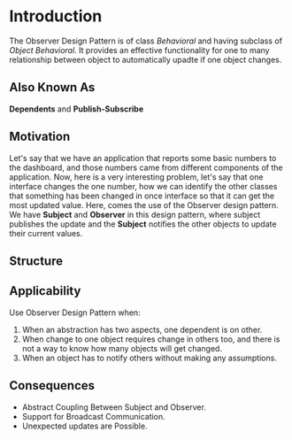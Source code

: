 # Introduction
The Observer Design Pattern is of class _Behavioral_ and having subclass of _Object Behavioral_. It provides an effective functionality for one to many relationship between object to automatically upadte if one object changes.

## Also Known As
**Dependents** and **Publish-Subscribe**

## Motivation
Let's say that we have an application that reports some basic numbers to the dashboard, and those numbers came from different components of the application. Now, here is a very interesting problem, let's say that one interface changes the one number, how we can identify the other classes that something has been changed in once interface so that it can get the most updated value. Here, comes the use of the Observer design pattern. We have **Subject** and **Observer** in this design pattern, where subject publishes the update and the **Subject** notifies the other objects to update their current values.

## Structure

## Applicability
Use Observer Design Pattern when:
1. When an abstraction has two aspects, one dependent is on other.
2. When change to one object requires change in others too, and there is not a way to know how many objects will get changed.
3. When an object has to notify others without making any assumptions.

## Consequences
* Abstract Coupling Between Subject and Observer.
* Support for Broadcast Communication.
* Unexpected updates are Possible.